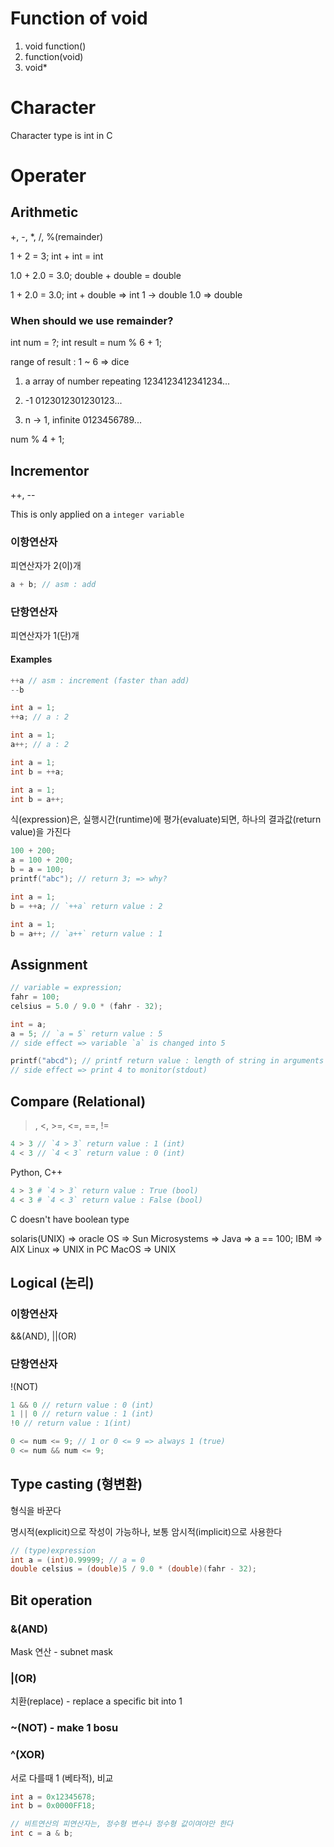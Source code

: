# Function of void

1. void function()
2. function(void)
3. void*

# Character
Character type is int in C

# Operater

## Arithmetic
+, -, *, /, %(remainder)

1 + 2 = 3;
int + int = int

1.0 + 2.0 = 3.0;
double + double = double

1 + 2.0 = 3.0;
int + double => int 1 -> double 1.0 => double


### When should we use remainder?
int num = ?;
int result = num % 6 + 1;

range of result : 1 ~ 6 => dice

1. a array of number repeating
1234123412341234...

2. -1
0123012301230123...

3. n -> 1, infinite
0123456789...

num % 4 + 1;

## Incrementor
++, --

This is only applied on a `integer variable`

### 이항연산자
피연산자가 2(이)개

```c
a + b; // asm : add
```

### 단항연산자
피연산자가 1(단)개

#### Examples

```c
++a // asm : increment (faster than add)
--b
```

```c
int a = 1;
++a; // a : 2

int a = 1;
a++; // a : 2

int a = 1;
int b = ++a;

int a = 1;
int b = a++;
```

식(expression)은, 실행시간(runtime)에 평가(evaluate)되면, 하나의 결과값(return value)을 가진다

```c
100 + 200;
a = 100 + 200;
b = a = 100;
printf("abc"); // return 3; => why?
```

```c
int a = 1;
b = ++a; // `++a` return value : 2

int a = 1;
b = a++; // `a++` return value : 1
```

## Assignment
```c
// variable = expression;
fahr = 100;
celsius = 5.0 / 9.0 * (fahr - 32);

int = a;
a = 5; // `a = 5` return value : 5
// side effect => variable `a` is changed into 5

printf("abcd"); // printf return value : length of string in arguments : 4
// side effect => print 4 to monitor(stdout)
```

## Compare (Relational)
>, <, >=, <=, ==, !=

```c
4 > 3 // `4 > 3` return value : 1 (int)
4 < 3 // `4 < 3` return value : 0 (int)
```

Python, C++
```python
4 > 3 # `4 > 3` return value : True (bool)
4 < 3 # `4 < 3` return value : False (bool)
```

C doesn't have boolean type

solaris(UNIX) => oracle OS => Sun Microsystems => Java => a == 100;
IBM => AIX
Linux => UNIX in PC
MacOS => UNIX

## Logical (논리)

### 이항연산자
&&(AND), ||(OR)

### 단항연산자
!(NOT)

```c
1 && 0 // return value : 0 (int)
1 || 0 // return value : 1 (int)
!0 // return value : 1(int)
```

```c
0 <= num <= 9; // 1 or 0 <= 9 => always 1 (true)
0 <= num && num <= 9;
```

## Type casting (형변환)
형식을 바꾼다

명시적(explicit)으로 작성이 가능하나, 보통 암시적(implicit)으로 사용한다
```c
// (type)expression
int a = (int)0.99999; // a = 0
double celsius = (double)5 / 9.0 * (double)(fahr - 32);
```

## Bit operation
### &(AND)
Mask 연산 - subnet mask

### |(OR)
치환(replace) - replace a specific bit into 1

### ~(NOT) - make 1 bosu

### ^(XOR)
서로 다를때 1 (베타적), 비교

```c
int a = 0x12345678;
int b = 0x0000FF18;

// 비트연산의 피연산자는, 정수형 변수나 정수형 값이여야만 한다
int c = a & b;
```
